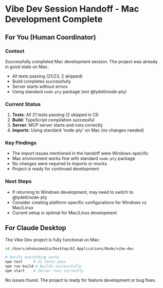 # Vibe Dev Session Handoff - Mac Development Complete

## For You (Human Coordinator)

### Context
Successfully completed Mac development session. The project was already in good state on Mac:
- All tests passing (21/23, 2 skipped)
- Build completes successfully
- Server starts without errors
- Using standard `node-pty` package (not @lydell/node-pty)

### Current Status
1. **Tests**: All 21 tests passing (2 skipped in CI)
2. **Build**: TypeScript compilation successful
3. **Server**: MCP server starts and runs correctly
4. **Imports**: Using standard 'node-pty' on Mac (no changes needed)

### Key Findings
- The import issues mentioned in the handoff were Windows-specific
- Mac environment works fine with standard `node-pty` package
- No changes were required to imports or mocks
- Project is ready for continued development

### Next Steps
- If returning to Windows development, may need to switch to @lydell/node-pty
- Consider creating platform-specific configurations for Windows vs Mac/Linux
- Current setup is optimal for Mac/Linux development

## For Claude Desktop

The Vibe Dev project is fully functional on Mac:
```bash
cd /Users/ehukaimedia/Desktop/AI-Applications/Node/vibe-dev

# Verify everything works
npm test     # 21 tests pass
npm run build # Builds successfully
npm start    # Server runs correctly
```

No issues found. The project is ready for feature development or bug fixes.